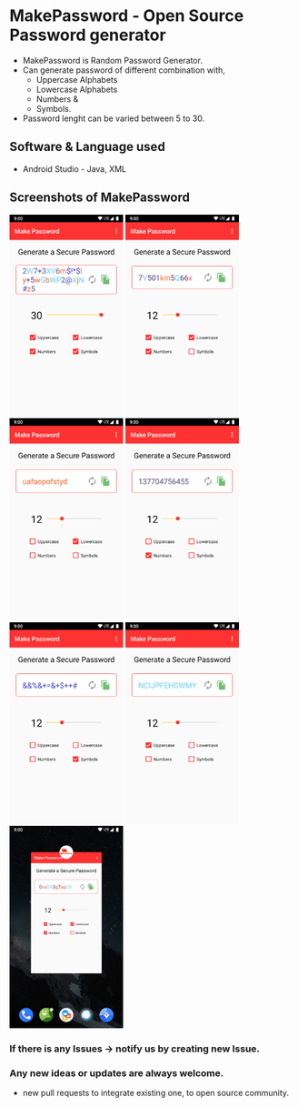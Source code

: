 # MakePassword - Open Source Password generator

- MakePassword is Random Password Generator.
- Can generate password of different combination with,
    - Uppercase Alphabets
    - Lowercase Alphabets
    - Numbers &
    - Symbols.
- Password lenght can be varied between 5 to 30.

## Software & Language used
- Android Studio - Java, XML

## Screenshots of MakePassword
<!-- <div style="display: flex;align-content:flex-start; align-items: center;"> -->
<div style="display:block; float:left;">
<img src=".//assets/all_select.png" alt="all selected" width="200dp">
<img src=".//assets/except_symbol.png" alt="except symbol" width="200dp">
<img src=".//assets/lower_select.png" alt="only lowercase" width="200dp">
<img src=".//assets/number_select.png" alt="only number" width="200dp">
</div>

<br/>

<div style="display:block; float:left;">
<img src=".//assets/symbol_select.png" alt="only symbol" width="200dp">
<img src=".//assets/uppper_select.png" alt="only uppercase" width="200dp">
<img src=".//assets/with_logo.png" alt="With logo" width="200dp">
</div>
<br />

<div style="display:block; float:left;">

###  If there is any Issues -> notify us by creating new Issue.

### Any new ideas or updates are always welcome.
- new pull requests to integrate existing one, to open source community.

</div>

